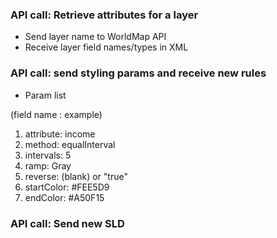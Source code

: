 

###  API call: Retrieve attributes for a layer

+ Send layer name to WorldMap API
+ Receive layer field names/types in XML

###  API call: send styling params and receive new rules

+ Param list
  
(field name : example)

1. attribute: income
1. method:  equalInterval
1.  intervals:  5
1. ramp:  Gray
1. reverse: (blank) or "true"
1. startColor:  #FEE5D9
1. endColor:  #A50F15

###  API call: Send new SLD